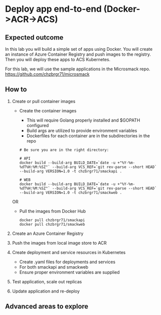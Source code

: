 # Deploy app end-to-end (Docker->ACR->ACS)

## Expected outcome

In this lab you will build a simple set of apps using Docker. You will create an instance of Azure Container Registry and push images to the registry. Then you will deploy these apps to ACS Kubernetes. 

For this lab, we will use the sample applications in the Microsmack repo. https://github.com/chzbrgr71/microsmack 

## How to

1. Create or pull container images

    * Create the container images

        * This will require Golang properly installed and $GOPATH configured
        * Build args are utilized to provide environment variables
        * Dockerfiles for each container are in the subdirectories in the repo

        ```
        # Be sure you are in the right directory:

        # API
        docker build --build-arg BUILD_DATE=`date -u +"%Y-%m-%dT%H:%M:%SZ"` --build-arg VCS_REF=`git rev-parse --short HEAD` --build-arg VERSION=1.0 -t chzbrgr71/smackapi .
        
        # WEB
        docker build --build-arg BUILD_DATE=`date -u +"%Y-%m-%dT%H:%M:%SZ"` --build-arg VCS_REF=`git rev-parse --short HEAD` --build-arg VERSION=1.0 -t chzbrgr71/smackweb .
        ```

    OR 

    * Pull the images from Docker Hub

        ```
        docker pull chzbrgr71/smackapi
        docker pull chzbrgr71/smackweb
        ```
2. Create an Azure Container Registry

3. Push the images from local image store to ACR

4. Create deployment and service resources in Kubernetes

    * Create .yaml files for deployments and services
    * For both smackapi and smackweb
    * Ensure proper environment variables are supplied

5. Test application, scale out replicas

6. Update application and re-deploy


## Advanced areas to explore
